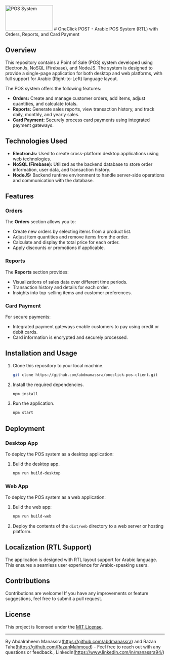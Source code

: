 <img src="https://github.com/abdmanassra/oneclick-pos-client/assets/40340485/d6ef3399-a6e1-4446-9511-c802f8c20f14" alt="POS System" width="150" height="80">
# OneClick POST - Arabic POS System (RTL) with Orders, Reports, and Card Payment

## Overview

This repository contains a Point of Sale (POS) system developed using ElectronJs, NoSQL (Firebase), and NodeJS. The system is designed to provide a single-page application for both desktop and web platforms, with full support for Arabic (Right-to-Left) language layout.

The POS system offers the following features:
- **Orders:** Create and manage customer orders, add items, adjust quantities, and calculate totals.
- **Reports:** Generate sales reports, view transaction history, and track daily, monthly, and yearly sales.
- **Card Payment:** Securely process card payments using integrated payment gateways.

## Technologies Used

- **ElectronJs:** Used to create cross-platform desktop applications using web technologies.
- **NoSQL (Firebase):** Utilized as the backend database to store order information, user data, and transaction history.
- **NodeJS:** Backend runtime environment to handle server-side operations and communication with the database.

## Features

### Orders

The **Orders** section allows you to:
- Create new orders by selecting items from a product list.
- Adjust item quantities and remove items from the order.
- Calculate and display the total price for each order.
- Apply discounts or promotions if applicable.

### Reports

The **Reports** section provides:
- Visualizations of sales data over different time periods.
- Transaction history and details for each order.
- Insights into top-selling items and customer preferences.

### Card Payment

For secure payments:
- Integrated payment gateways enable customers to pay using credit or debit cards.
- Card information is encrypted and securely processed.

## Installation and Usage

1. Clone this repository to your local machine.
   ```sh
   git clone https://github.com/abdmanassra/oneclick-pos-client.git
2. Install the required dependencies.
     ```sh
   npm install
3. Run the application.
      ```sh
   npm start

## Deployment

### Desktop App

To deploy the POS system as a desktop application:

1. Build the desktop app.
   ```sh
   npm run build-desktop
   
### Web App

To deploy the POS system as a web application:

1. Build the web app:
   ```sh
   npm run build-web
2. Deploy the contents of the `dist/web` directory to a web server or hosting platform.

## Localization (RTL Support)

The application is designed with RTL layout support for Arabic language. This ensures a seamless user experience for Arabic-speaking users.

## Contributions

Contributions are welcome! If you have any improvements or feature suggestions, feel free to submit a pull request.

## License

This project is licensed under the [MIT License](LICENSE).

---
By Abdalraheem Manassra(https://github.com/abdmanassra) and Razan Taha(https://github.com/RazanMahmoud) - Feel free to reach out with any questions or feedback., LinkedIn(https://www.linkedin.com/in/manassra94/)
